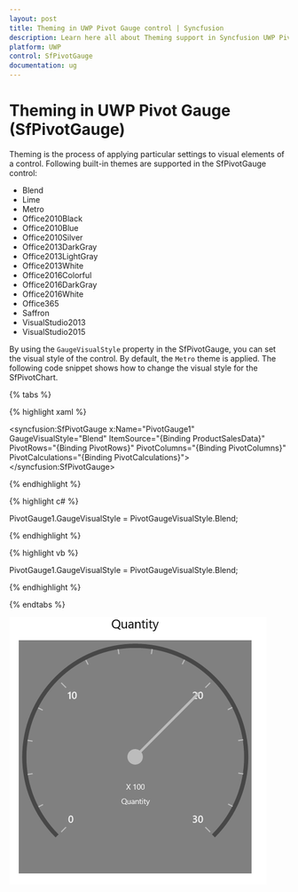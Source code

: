 ```yaml
---
layout: post
title: Theming in UWP Pivot Gauge control | Syncfusion
description: Learn here all about Theming support in Syncfusion UWP Pivot Gauge (SfPivotGauge) control and more.
platform: UWP
control: SfPivotGauge
documentation: ug
---
```


# Theming in UWP Pivot Gauge (SfPivotGauge)

Theming is the process of applying particular settings to visual elements of a control. Following built-in themes are supported in the SfPivotGauge control:

* Blend
* Lime
* Metro
* Office2010Black
* Office2010Blue
* Office2010Silver
* Office2013DarkGray
* Office2013LightGray
* Office2013White
* Office2016Colorful
* Office2016DarkGray
* Office2016White
* Office365
* Saffron
* VisualStudio2013
* VisualStudio2015

By using the `GaugeVisualStyle` property in the SfPivotGauge, you can set the visual style of the control. By default, the `Metro` theme is applied. The following code snippet shows how to change the visual style for the SfPivotChart.

{% tabs %}

{% highlight xaml %}

<syncfusion:SfPivotGauge x:Name="PivotGauge1" GaugeVisualStyle="Blend"
                         ItemSource="{Binding ProductSalesData}" PivotRows="{Binding PivotRows}"
                         PivotColumns="{Binding PivotColumns}" PivotCalculations="{Binding PivotCalculations}">
</syncfusion:SfPivotGauge>

{% endhighlight %}

{% highlight c# %}

PivotGauge1.GaugeVisualStyle = PivotGaugeVisualStyle.Blend;

{% endhighlight %}

{% highlight vb %}

PivotGauge1.GaugeVisualStyle = PivotGaugeVisualStyle.Blend;

{% endhighlight %}

{% endtabs %}

![Theming-blend](Theming_images/Theming-blend.png)
